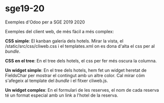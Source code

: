 # sge19-20
Exemples d'Odoo per a SGE 2019 2020


Exemples del client web, de mès fàcil a més complex:

**CSS simple**: El kanban galería dels hotels. Mirar la vista, el /static/src/css/cliweb.css i el templates.xml on es dona d'alta el css per al _bundle_.

**CSS en el tree**: En el tree dels hotels, el css per fer més oscura la columna.

**Un widget simple**: En el tree dels hotels, hem fet un widget heretat de FieldsChar per mostrar el contingut amb un altre color. Cal mirar cóm s'afegeix al template del _bundle_ i el fitxer cliweb.js.

**Un widget complex**: En el formulari de les reserves, el nom de cada reserva té un format especial amb un link a l'hotel de la reserva.